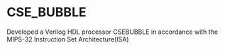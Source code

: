 # CSE_BUBBLE
Developed a Verilog HDL processor CSEBUBBLE in accordance with the MIPS-32 Instruction Set Architecture(ISA)
